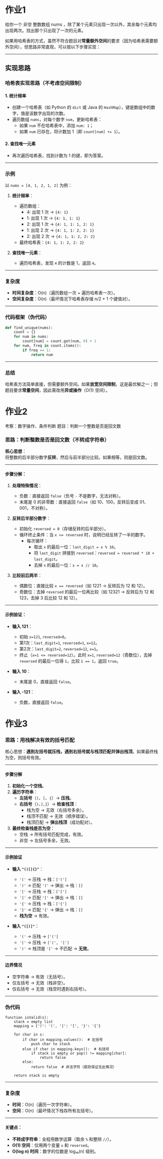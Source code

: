 # 作业1
给你一个 非空 整数数组 nums ，除了某个元素只出现一次以外，其余每个元素均出现两次。找出那个只出现了一次的元素。

如果用哈希表的方式，虽然不符合题目对**常量额外空间**的要求（因为哈希表需要额外空间），但思路非常直观，可以按以下步骤实现：

---
## 实现思路

### **哈希表实现思路（不考虑空间限制）**

#### **1. 统计频率**
- 创建一个哈希表（如 Python 的 `dict` 或 Java 的 `HashMap`），键是数组中的数字，值是该数字出现的次数。
- 遍历数组 `nums`，对每个数字 `num`，更新哈希表：
  - 如果 `num` 不在哈希表中，添加 `num: 1`；
  - 如果 `num` 已存在，将计数加 1（即 `count[num] += 1`）。

#### **2. 查找唯一元素**
- 再次遍历哈希表，找到计数为 1 的键，即为答案。

---

### **示例**
以 `nums = [4, 1, 2, 1, 2]` 为例：

1. **统计频率**：
   - 遍历数组：
     - 4: 出现 1 次 → `{4: 1}`
     - 1: 出现 1 次 → `{4: 1, 1: 1}`
     - 2: 出现 1 次 → `{4: 1, 1: 1, 2: 1}`
     - 1: 出现 2 次 → `{4: 1, 1: 2, 2: 1}`
     - 2: 出现 2 次 → `{4: 1, 1: 2, 2: 2}`
   - 最终哈希表：`{4: 1, 1: 2, 2: 2}`

2. **查找唯一元素**：
   - 遍历哈希表，发现 `4` 的计数是 1，返回 `4`。

---

### **复杂度**
- **时间复杂度**：O(n)（遍历数组一次 + 遍历哈希表一次）。
- **空间复杂度**：O(n)（最坏情况下哈希表存储 n/2 + 1 个键值对）。

---

### **代码框架（伪代码）**
```python
def find_unique(nums):
    count = {}
    for num in nums:
        count[num] = count.get(num, 0) + 1
    for num, freq in count.items():
        if freq == 1:
            return num
```

---

### **总结**
哈希表方法简单直接，但需要额外空间。如果**放宽空间限制**，这是最优解之一；但题目要求**常量空间**，因此需改用**异或操作**（O(1) 空间）。


# 作业2
考察：数字操作、条件判断
题目：判断一个整数是否是回文数 

### 思路：判断整数是否是回文数（不转成字符串）

**核心思想**：  
将整数的后半部分数字**反转**，然后与前半部分比较。如果相等，则是回文数。

---

#### **步骤分解**：
1. **处理特殊情况**：
   - 负数：直接返回 `false`（负号 `-` 不是数字，无法对称）。
   - 末尾是 0 的非零数：直接返回 `false`（如 10、100，反转后变成 01、001，不对称）。

2. **反转后半部分数字**：
   - 初始化 `reversed = 0`（存储反转的后半部分）。
   - 循环终止条件：当 `x <= reversed` 时，说明已经反转了一半的数字。
     - 每次循环：
       - 取出 `x` 的最后一位：`last_digit = x % 10`。
       - 将 `last_digit` 拼接到 `reversed`：`reversed = reversed * 10 + last_digit`。
       - 去掉 `x` 的最后一位：`x = x // 10`。

3. **比较前后两半**：
   - 偶数位：直接比较 `x == reversed`（如 1221 → 反转后为 12 和 12）。
   - 奇数位：去掉 `reversed` 的最后一位再比较（如 12321 → 反转后为 12 和 123，去掉 3 后比较 12 和 12）。

---

#### **示例验证**：
- **输入 121**：
  - 初始 `x=121`, `reversed=0`。
  - 第1次：`last_digit=1`, `reversed=1`, `x=12`。
  - 第2次：`last_digit=2`, `reversed=12`, `x=1`。
  - 终止（`x=1 <= reversed=12`）。此时 `x=1`, `reversed=12`（奇数位），去掉 `reversed` 的最后一位得 `1`，比较 `1 == 1`，返回 `true`。

- **输入 10**：
  - 末尾是 0，直接返回 `false`。

- **输入 -121**：
  - 负数，直接返回 `false`。


# 作业3
### 思路：用栈解决有效的括号匹配  
核心思想：**遇到左括号就压栈，遇到右括号就与栈顶匹配并弹出栈顶**。如果最终栈为空，则括号有效。

---

#### **步骤分解**  
1. **初始化一个空栈**。  
2. **遍历字符串**：
   - **左括号**（`(`、`[`、`{`）→ **压栈**。  
   - **右括号**（`)`、`]`、`}`）→ **检查栈顶**：
     - 栈为空 → 无效（右括号多余）。  
     - 栈顶不匹配 → 无效（顺序错误）。  
     - 栈顶匹配 → **弹出栈顶**（成功配对）。  
3. **最终检查栈是否为空**：
   - 空栈 → 所有括号匹配完成，有效。  
   - 非空 → 左括号多余，无效。

---

#### **示例验证**  
- **输入 `"()[]{}"`**：
  - `'('` → 压栈 → 栈：`['(']`  
  - `')'` → 匹配 `'('` → 弹出 → 栈：`[]`  
  - `'['` → 压栈 → 栈：`['[']`  
  - `']'` → 匹配 `'['` → 弹出 → 栈：`[]`  
  - `'{'` → 压栈 → 栈：`['{']`  
  - `'}'` → 匹配 `'{'` → 弹出 → 栈：`[]`  
  - **栈为空** → 有效。

- **输入 `"([)]"`**：
  - `'('` → 压栈 → `['(']`  
  - `'['` → 压栈 → `['(', '[']`  
  - `')'` → 栈顶是 `'['` → 不匹配 → **无效**。

---

#### **边界情况**  
- 空字符串 → 有效（无括号）。  
- 仅左括号 → 无效（栈非空）。  
- 仅右括号 → 无效（栈空时遇到右括号）。

---

### **伪代码**
```text
function isValid(s):
    stack = empty list
    mapping = {')': '(', ']': '[', '}': '{'}

    for char in s:
        if char in mapping.values():  # 左括号
            push char to stack
        else if char in mapping.keys():  # 右括号
            if stack is empty or pop() != mapping[char]:
                return false
        else:
            return false  # 非法字符（题目保证无此情况）

    return stack is empty
```

---

### **复杂度**  
- **时间**：O(n)（遍历一次字符串）。  
- **空间**：O(n)（最坏情况下栈存所有左括号）。
---

#### **关键点**：
- **不转成字符串**：全程用数学运算（取余 `%` 和整除 `//`）。
- **O(1) 空间**：仅用两个变量 `x` 和 `reversed`。
- **O(log n) 时间**：数字的位数是 log₁₀(n) 级别。
